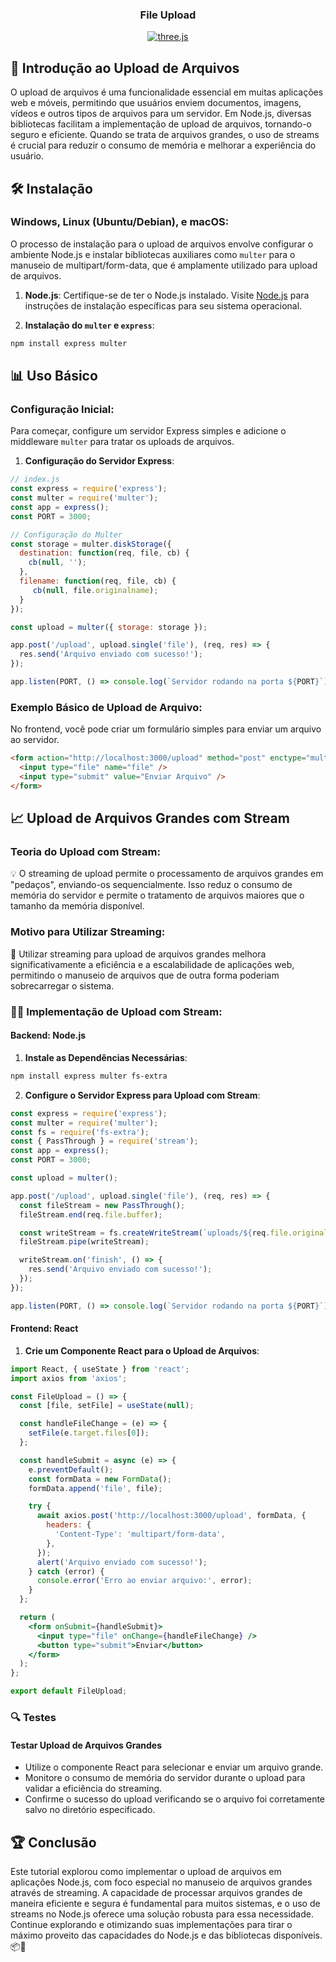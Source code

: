 <div align="center">
  <h3 align="center">File Upload</h3>
  <div>
  <a href="https://bgcp.vercel.app/article/b72c4fdb-5ec3-4a85-b8ea-6a049d4b48c6">
  <img src="https://img.shields.io/badge/Download PDF (ENGLISH)-black?style=for-the-badge&logoColor=white&color=000000" alt="three.js" />
  </a>
  </div>
</div>

## 🚀 Introdução ao Upload de Arquivos

O upload de arquivos é uma funcionalidade essencial em muitas aplicações web e móveis, permitindo que usuários enviem documentos, imagens, vídeos e outros tipos de arquivos para um servidor. Em Node.js, diversas bibliotecas facilitam a implementação de upload de arquivos, tornando-o seguro e eficiente. Quando se trata de arquivos grandes, o uso de streams é crucial para reduzir o consumo de memória e melhorar a experiência do usuário.

## 🛠️ Instalação

### Windows, Linux (Ubuntu/Debian), e macOS:

O processo de instalação para o upload de arquivos envolve configurar o ambiente Node.js e instalar bibliotecas auxiliares como `multer` para o manuseio de multipart/form-data, que é amplamente utilizado para upload de arquivos.

1. **Node.js**: Certifique-se de ter o Node.js instalado. Visite [Node.js](https://nodejs.org/) para instruções de instalação específicas para seu sistema operacional.
   
2. **Instalação do `multer` e `express`**:

```bash
npm install express multer
```

## 📊 Uso Básico

### Configuração Inicial:

Para começar, configure um servidor Express simples e adicione o middleware `multer` para tratar os uploads de arquivos.

1. **Configuração do Servidor Express**:

```javascript
// index.js
const express = require('express');
const multer = require('multer');
const app = express();
const PORT = 3000;

// Configuração do Multer
const storage = multer.diskStorage({
  destination: function(req, file, cb) {
    cb(null, '');
  },
  filename: function(req, file, cb) {
     cb(null, file.originalname);
  }
});

const upload = multer({ storage: storage });

app.post('/upload', upload.single('file'), (req, res) => {
  res.send('Arquivo enviado com sucesso!');
});

app.listen(PORT, () => console.log(`Servidor rodando na porta ${PORT}`));
```

### Exemplo Básico de Upload de Arquivo:

No frontend, você pode criar um formulário simples para enviar um arquivo ao servidor.

```html
<form action="http://localhost:3000/upload" method="post" enctype="multipart/form-data">
  <input type="file" name="file" />
  <input type="submit" value="Enviar Arquivo" />
</form>
```

## 📈 Upload de Arquivos Grandes com Stream

### Teoria do Upload com Stream:

💡 O streaming de upload permite o processamento de arquivos grandes em "pedaços", enviando-os sequencialmente. Isso reduz o consumo de memória do servidor e permite o tratamento de arquivos maiores que o tamanho da memória disponível.

### Motivo para Utilizar Streaming:

🚀 Utilizar streaming para upload de arquivos grandes melhora significativamente a eficiência e a escalabilidade de aplicações web, permitindo o manuseio de arquivos que de outra forma poderiam sobrecarregar o sistema.
<div style="page-break-after: always;"></div>


### 👨‍💻 Implementação de Upload com Stream:

#### Backend: Node.js

1. **Instale as Dependências Necessárias**:

```bash
npm install express multer fs-extra
```

2. **Configure o Servidor Express para Upload com Stream**:

```javascript
const express = require('express');
const multer = require('multer');
const fs = require('fs-extra');
const { PassThrough } = require('stream');
const app = express();
const PORT = 3000;

const upload = multer();

app.post('/upload', upload.single('file'), (req, res) => {
  const fileStream = new PassThrough();
  fileStream.end(req.file.buffer);

  const writeStream = fs.createWriteStream(`uploads/${req.file.originalname}`);
  fileStream.pipe(writeStream);

  writeStream.on('finish', () => {
    res.send('Arquivo enviado com sucesso!');
  });
});

app.listen(PORT, () => console.log(`Servidor rodando na porta ${PORT}`));
```

#### Frontend: React

1. **Crie um Componente React para o Upload de Arquivos**:

```jsx
import React, { useState } from 'react';
import axios from 'axios';

const FileUpload = () => {
  const [file, setFile] = useState(null);

  const handleFileChange = (e) => {
    setFile(e.target.files[0]);
  };

  const handleSubmit = async (e) => {
    e.preventDefault();
    const formData = new FormData();
    formData.append('file', file);

    try {
      await axios.post('http://localhost:3000/upload', formData, {
        headers: {
          'Content-Type': 'multipart/form-data',
        },
      });
      alert('Arquivo enviado com sucesso!');
    } catch (error) {
      console.error('Erro ao enviar arquivo:', error);
    }
  };

  return (
    <form onSubmit={handleSubmit}>
      <input type="file" onChange={handleFileChange} />
      <button type="submit">Enviar</button>
    </form>
  );
};

export default FileUpload;
```

### 🔍 Testes

#### Testar Upload de Arquivos Grandes

- Utilize o componente React para selecionar e enviar um arquivo grande.
- Monitore o consumo de memória do servidor durante o upload para validar a eficiência do streaming.
- Confirme o sucesso do upload verificando se o arquivo foi corretamente salvo no diretório especificado.

## 🏆 Conclusão

Este tutorial explorou como implementar o upload de arquivos em aplicações Node.js, com foco especial no manuseio de arquivos grandes através de streaming. A capacidade de processar arquivos grandes de maneira eficiente e segura é fundamental para muitos sistemas, e o uso de streams no Node.js oferece uma solução robusta para essa necessidade. Continue explorando e otimizando suas implementações para tirar o máximo proveito das capacidades do Node.js e das bibliotecas disponíveis. 📦🚀